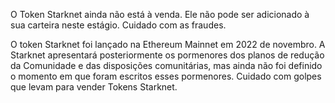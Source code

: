 O Token Starknet ainda não está à venda. Ele não pode ser adicionado à sua carteira neste estágio. Cuidado com as fraudes.

O token Starknet foi lançado na Ethereum Mainnet em 2022 de novembro. A Starknet apresentará posteriormente os pormenores dos planos de redução da Comunidade e das disposições comunitárias, mas ainda não foi definido o momento em que foram escritos esses pormenores. Cuidado com golpes que levam para vender Tokens Starknet.